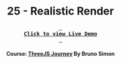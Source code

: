 <div align="center">

# 25 - Realistic Render

**[<kbd> <br> **Click to view Live Demo** <br> </kbd>][demo]**

#### Course: [ThreeJS Journey][course] By Bruno Simon

</div>

<!-----------------------------------{ Links }---------------------------------->

[demo]: https://realistic-render-threejs-journey.vercel.app
[course]: https://threejs-journey.com
